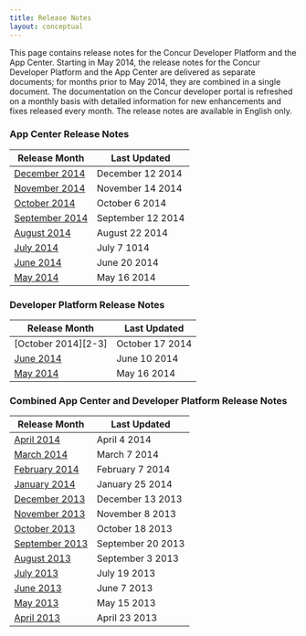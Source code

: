 ```yaml
---
title: Release Notes 
layout: conceptual
---
```





This page contains release notes for the Concur Developer Platform and the App Center. Starting in May 2014, the release notes for the Concur Developer Platform and the App Center are delivered as separate documents; for months prior to May 2014, they are combined in a single document. The documentation on the Concur developer portal is refreshed on a monthly basis with detailed information for new enhancements and fixes released every month. The release notes are available in English only.

###  App Center Release Notes

|Release Month      	|Last Updated      |
|---------------------|------------------|
|[December 2014][1-8]	|December 12 2014  |
|[November 2014][1-7] |November 14 2014  | 
|[October 2014][1-6]  |October 6 2014    |
|[September 2014][1-5]|September 12 2014 |
|[August 2014][1-4]	  |August 22 2014    |
|[July 2014][1-3]    	|July 7 1014       |
|[June 2014][1-2]	    |June 20 2014      |
|[May 2014][1-1]      |May 16 2014       |

###  Developer Platform Release Notes

|Release Month     	|Last Updated      |
|-------------------|------------------|
|[October 2014][2-3]|October 17 2014   |
|[June 2014][2-2]   |June 10 2014      |
|[May 2014][2-1]    |May 16 2014       |

###  Combined App Center and Developer Platform Release Notes

|Release Month	        |Last Updated      |
|-----------------------|------------------|
|[April 2014][3-13]     |April 4 2014      |
|[March 2014][3-12]     |March 7 2014      | 
|[February 2014][3-11]	|February 7 2014   |
|[January 2014][3-10]   |January 25 2014   |
|[December 2013][3-9]  	|December 13 2013  |
|[November 2013][3-8]   |November 8 2013   |
|[October 2013][3-7]    |October 18 2013   |
|[September 2013][3-6]  |September 20 2013 |
|[August 2013][3-5]   	|September 3 2013  |
|[July 2013][3-4]	      |July 19 2013      |
|[June 2013][3-3]	      |June 7 2013       |
|[May 2013][3-2]        |May 15 2013       |
|[April 2013][3-1]	    |April 23 2013     |


[1-1]:https://developer.concur.com/sites/default/files/App%20Center%20Release%20Notes_client_final_May2014_0.pdf
[1-2]:https://developer.concur.com/sites/default/files/App%20Center%20Release%20Notes_draft_June2014.pdf
[1-3]:https://developer.concur.com/sites/default/files/App%20Center%20Release%20Notes_final_July2014.pdf
[1-4]:https://developer.concur.com/sites/default/files/App%20Center%20Release%20Notes_final_Aug2014.pdf
[1-5]:https://developer.concur.com/sites/default/files/App%20Center%20Release%20Notes_final_Sep2014.pdf
[1-6]:https://developer.concur.com/sites/default/files/App%20Center%20Release%20Notes_final_Oct222014.pdf
[1-7]:https://developer.concur.com/sites/default/files/App%20Center%20Release%20Notes_final_Nov142014.pdf
[1-8]:https://files/App%20Center%20Release%20Notes_DecFinal_Dec12_2014.pdf

[2-1]:https://developer.concur.com/sites/default/files/Concur%20Platform%20Release%20Notes_final_October2014.pdf
[2-2]:https://developer.concur.com/sites/default/files/Concur%20Platform%20Client%20Release%20Notes_draft_June2014.pdf
[3-3]:https://developer.concur.com/sites/default/files/Concur%20Platform%20Release%20Notes_final_October2014.pdf

[3-1]:https://developer.concur.com/sites/default/files/Concur%20Connect%20Client%20Facing%20Release%20Notes%20April%202013.pdf
[3-2]:https://developer.concur.com/sites/default/files/Concur%20Connect%20Client%20Facing%20Release%20Notes%20May%202013.pdf
[3-3]:https://developer.concur.com/sites/default/files/Concur%20Connect%20Client%20Facing%20Release%20Notes%20June%202013.pdf
[3-4]:https://developer.concur.com/sites/default/files/Concur%20Connect%20Client%20Facing%20Release%20Notes%20July%202013.pdf
[3-5]:https://developer.concur.com/sites/default/files/Concur%20Connect%20Client%20Facing%20Release%20Notes%20August%202013.pdf
[3-6]:https://developer.concur.com/sites/default/files/Concur%20Platform%20Client%20Facing%20Release%20Notes%20September%202013.pdf
[3-7]:https://developer.concur.com/sites/default/files/Concur%20Platform%20Client%20Facing%20Release%20Notes%20October%202013.pdf
[3-8]:https://developer.concur.com/sites/default/files/Concur%20Platform%20Client%20Facing%20Release%20Notes%20November%202013.pdf
[3-9]:https://developer.concur.com/sites/default/files/Concur%20Platform%20Client%20Facing%20Release%20Notes%20December%202013.pdf
[3-10]:https://developer.concur.com/sites/default/files/Concur%20Platform%20Client%20Release%20Notes_final_Jan2014.pdf
[3-11]:https://developer.concur.com/sites/default/files/Concur%20Platform%20Client%20Release%20Notes_final_Feb2014.pdf
[3-12]:https://developer.concur.com/sites/default/files/Concur%20Platform%20Client%20Release%20Notes_final_March2014.pdf
[3-13]:https://developer.concur.com/sites/default/files/Concur%20Platform%20Client%20Release%20Notes_final.pdf
